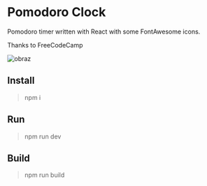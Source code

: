 # Pomodoro Clock
Pomodoro timer written with React with some FontAwesome icons.

Thanks to FreeCodeCamp

![obraz](https://github.com/jm-sky/pomodoro/assets/17783569/dca6e72a-2359-45a0-accc-49a0204baacc)

## Install
> npm i

## Run
> npm run dev

## Build
> npm run build
